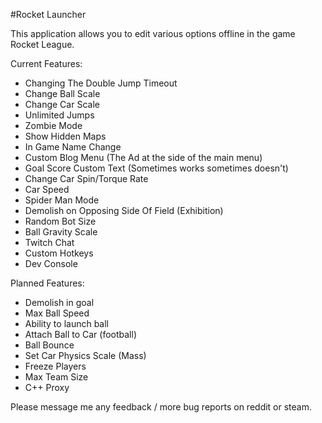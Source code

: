 #Rocket Launcher


This application allows you to edit various options offline in the game Rocket League.

Current Features:

- Changing The Double Jump Timeout
- Change Ball Scale
- Change Car Scale
- Unlimited Jumps
- Zombie Mode
- Show Hidden Maps
- In Game Name Change
- Custom Blog Menu (The Ad at the side of the main menu)
- Goal Score Custom Text (Sometimes works sometimes doesn't)
- Change Car Spin/Torque Rate
- Car Speed
- Spider Man Mode
- Demolish on Opposing Side Of Field (Exhibition)
- Random Bot Size 
- Ball Gravity Scale
- Twitch Chat
- Custom Hotkeys
- Dev Console

Planned Features:

- Demolish in goal
- Max Ball Speed
- Ability to launch ball
- Attach Ball to Car (football)
- Ball Bounce
- Set Car Physics Scale (Mass)
- Freeze Players
- Max Team Size
- C++ Proxy

Please message me any feedback / more bug reports on reddit or steam.
